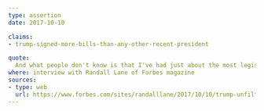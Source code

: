 ```yaml
---
type: assertion
date: 2017-10-10

claims:
- trump-signed-more-bills-than-any-other-recent-president

quote:
  And what people don't know is that I've had just about the most legislation passed of any president, in a nine-month period, that's ever served. We had over 50 bills passed. I'm not talking about executive orders only, which are very important. I'm talking about bills. We've had a tremendous amount of legislation passed.
where: interview with Randall Lane of Forbes magazine
sources:
- type: web
  url: https://www.forbes.com/sites/randalllane/2017/10/10/trump-unfiltered/
---
```

